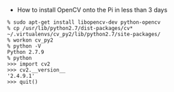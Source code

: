 * How to install OpenCV onto the Pi in less than 3 days

```
% sudo apt-get install libopencv-dev python-opencv
% cp /usr/lib/python2.7/dist-packages/cv* ~/.virtualenvs/cv_py2/lib/python2.7/site-packages/
% workon cv_py2
% python -V
Python 2.7.9
% python
>>> import cv2
>>> cv2.__version__
'2.4.9.1'
>>> quit()
```
